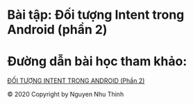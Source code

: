 # Bài tập: Đối tượng Intent trong Android (phần 2)
# Đường dẫn bài học tham khảo:
<a href="https://ngocminhtran.com/2018/11/05/doi-tuong-intent-trong-android-phan-2/">ĐỐI TƯỢNG INTENT TRONG ANDROID (Phần 2)</a>



© 2020 Copyright by Nguyen Nhu Thinh
